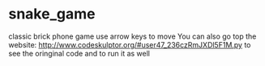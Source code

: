 # snake_game
classic brick phone game use arrow keys to move
You can also go top the website: http://www.codeskulptor.org/#user47_236czRmJXDl5F1M.py 
to see the oringinal code and to run it as well
